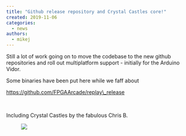 ```yaml
---
title: "Github release repository and Crystal Castles core!"
created: 2019-11-06
categories: 
  - news
authors: 
  - mikej
---
```


Still a lot of work going on to move the codebase to the new github repositories and roll out multiplatform support - initially for the Arduino Vidor.

Some binaries have been put here while we faff about

https://github.com/FPGAArcade/replay\_release

 

Including Crystal Castles by the fabulous Chris B.

<figure>

![](@assets/images/crystal_castles-1024x768.jpg)

</figure>